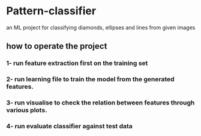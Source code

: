 # Pattern-classifier
an ML project for classifying diamonds, ellipses and lines from given images <br>
<h2>how to operate the project</h2>
<h3>1- run feature extraction first on the training set</h3>
<h3>2- run learning file to train the model from the generated features.</h3>
<h3>3- run visualise to check the relation between features through various plots.</h3>
<h3>4- run evaluate classifier against test data</h3>
